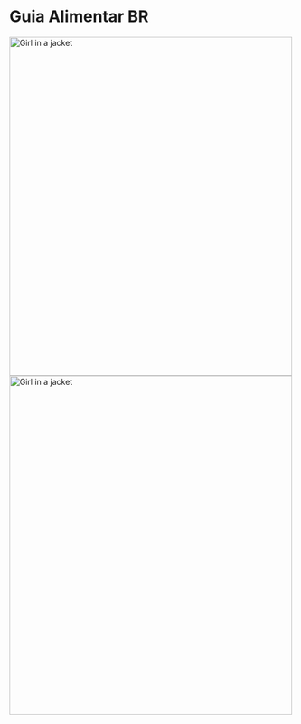 # Guia Alimentar BR

<img src="guia1.jpg" alt="Girl in a jacket" width="500" height="600">
<img src="guia.jpg" alt="Girl in a jacket" width="500" height="600">
